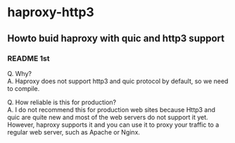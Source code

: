 # haproxy-http3

## Howto buid haproxy with quic and http3 support

### README 1st

Q. Why?\
A. Haproxy does not support http3 and quic protocol by default, so we need to compile.

Q. How reliable is this for production?\
A. I do not recommend this for production web sites because Http3 and quic are quite new and most of the web servers do not support it yet. However, haproxy supports it and you can use it to proxy your traffic to a regular web server, such as Apache or Nginx.

